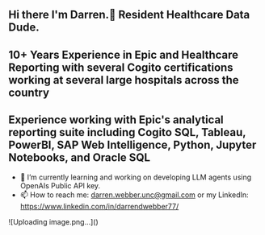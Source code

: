 ## Hi there I'm Darren.👋 Resident Healthcare Data Dude.
## 10+ Years Experience in Epic and Healthcare Reporting with several Cogito certifications working at several large hospitals across the country
## Experience working with Epic's analytical reporting suite including Cogito SQL, Tableau, PowerBI, SAP Web Intelligence, Python, Jupyter Notebooks, and Oracle SQL

- 🔭 I’m currently learning and working on developing LLM agents using OpenAIs Public API key.
- 📫 How to reach me: darren.webber.unc@gmail.com or my LinkedIn: https://www.linkedin.com/in/darrendwebber77/

<!--
**Diggy696/Diggy696** is a ✨ _special_ ✨ repository because its `README.md` (this file) appears on your GitHub profile.

Here are some ideas to get you started:

- 🔭 I’m currently working on ...
- 🌱 I’m currently learning ...
- 👯 I’m looking to collaborate on ...
- 🤔 I’m looking for help with ...
- 💬 Ask me about ...
- 📫 How to reach me: ...
- 😄 Pronouns: ...
- ⚡ Fun fact: ...
-->![Uploading image.png…]()

